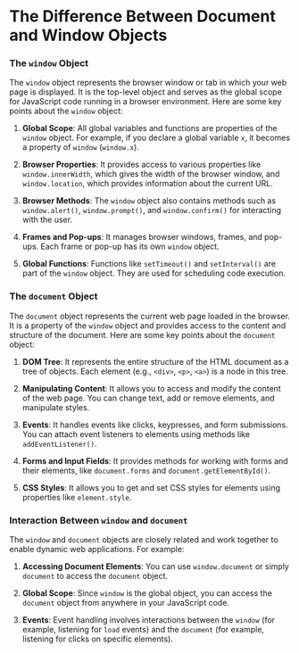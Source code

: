 # The Difference Between Document and Window Objects

### The `window` Object

The `window` object represents the browser window or tab in which your web page is displayed. It is the top-level object and serves as the global scope for JavaScript code running in a browser environment. Here are some key points about the `window` object:

1. **Global Scope**: All global variables and functions are properties of the `window` object. For example, if you declare a global variable `x`, it becomes a property of `window` (`window.x`).

2. **Browser Properties**: It provides access to various properties like `window.innerWidth`, which gives the width of the browser window, and `window.location`, which provides information about the current URL.

3. **Browser Methods**: The `window` object also contains methods such as `window.alert()`, `window.prompt()`, and `window.confirm()` for interacting with the user.

4. **Frames and Pop-ups**: It manages browser windows, frames, and pop-ups. Each frame or pop-up has its own `window` object.

5. **Global Functions**: Functions like `setTimeout()` and `setInterval()` are part of the `window` object. They are used for scheduling code execution.

### The `document` Object

The `document` object represents the current web page loaded in the browser. It is a property of the `window` object and provides access to the content and structure of the document. Here are some key points about the `document` object:

1. **DOM Tree**: It represents the entire structure of the HTML document as a tree of objects. Each element (e.g., `<div>`, `<p>`, `<a>`) is a node in this tree.

2. **Manipulating Content**: It allows you to access and modify the content of the web page. You can change text, add or remove elements, and manipulate styles.

3. **Events**: It handles events like clicks, keypresses, and form submissions. You can attach event listeners to elements using methods like `addEventListener()`.

4. **Forms and Input Fields**: It provides methods for working with forms and their elements, like `document.forms` and `document.getElementById()`.

5. **CSS Styles**: It allows you to get and set CSS styles for elements using properties like `element.style`.

### Interaction Between `window` and `document`

The `window` and `document` objects are closely related and work together to enable dynamic web applications. For example:

1. **Accessing Document Elements**: You can use `window.document` or simply `document` to access the `document` object.

2. **Global Scope**: Since `window` is the global object, you can access the `document` object from anywhere in your JavaScript code.

3. **Events**: Event handling involves interactions between the `window` (for example, listening for `load` events) and the `document` (for example, listening for clicks on specific elements).
